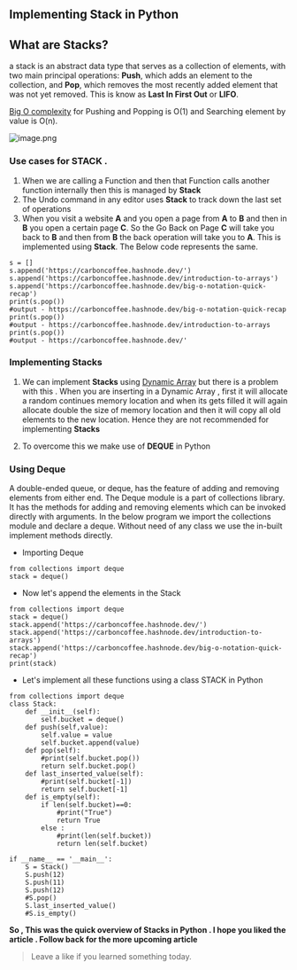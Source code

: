 ## Implementing Stack in Python

## What are Stacks?
a stack is an abstract data type that serves as a collection of elements, with two main principal operations: **Push**, which adds an element to the collection, and **Pop**, which removes the most recently added element that was not yet removed. This is know as **Last In First Out** or **LIFO**.


 [Big O complexity](https://carboncoffee.hashnode.dev/big-o-notation-quick-recap)  for Pushing and Popping is O(1) and Searching element by value is O(n).


![image.png](https://cdn.hashnode.com/res/hashnode/image/upload/v1610524178403/onXDrQISU.png)

### Use cases for STACK .
1. When we are calling a Function and then that Function calls another function internally then this is managed by **Stack**
2. The Undo command in any editor uses **Stack** to track down the last set of operations 
3. When you visit a website **A** and you open a page from **A** to **B** and then in **B** you open a certain page **C**. So the Go Back on Page **C** will take you back to **B** and then from **B** the back operation will take you to **A**. This is implemented using **Stack**. The Below code represents the same.

```
s = []
s.append('https://carboncoffee.hashnode.dev/')
s.append('https://carboncoffee.hashnode.dev/introduction-to-arrays')
s.append('https://carboncoffee.hashnode.dev/big-o-notation-quick-recap')
print(s.pop())
#output - https://carboncoffee.hashnode.dev/big-o-notation-quick-recap
print(s.pop())
#output - https://carboncoffee.hashnode.dev/introduction-to-arrays
print(s.pop())
#output - https://carboncoffee.hashnode.dev/'
``` 
### Implementing Stacks 
1. We can implement **Stacks** using  [Dynamic Array](https://carboncoffee.hashnode.dev/introduction-to-arrays)  but there is a problem with this . When you are inserting in a Dynamic Array , first it will allocate a random continues memory location and when its gets filled it will again allocate double the size of memory location and then it will copy all old elements to the new location. Hence they are not recommended for implementing **Stacks**

2. To overcome this we make use of **DEQUE** in Python

### Using Deque 

A double-ended queue, or deque, has the feature of adding and removing elements from either end. The Deque module is a part of collections library. It has the methods for adding and removing elements which can be invoked directly with arguments. In the below program we import the collections module and declare a deque. Without need of any class we use the in-built implement methods directly.

- Importing Deque

```
from collections import deque
stack = deque()
``` 
- Now let's append the elements in the Stack 

```
from collections import deque
stack = deque()
stack.append('https://carboncoffee.hashnode.dev/')
stack.append('https://carboncoffee.hashnode.dev/introduction-to-arrays')
stack.append('https://carboncoffee.hashnode.dev/big-o-notation-quick-recap')
print(stack)
``` 


- Let's implement all these functions using a class STACK in Python


```
from collections import deque
class Stack:
    def __init__(self):
        self.bucket = deque()
    def push(self,value):
        self.value = value 
        self.bucket.append(value)
    def pop(self): 
        #print(self.bucket.pop())
        return self.bucket.pop()
    def last_inserted_value(self):
        #print(self.bucket[-1])
        return self.bucket[-1]
    def is_empty(self):
        if len(self.bucket)==0:
            #print("True")
            return True 
        else :
            #print(len(self.bucket))
            return len(self.bucket)

if __name__ == '__main__':
    S = Stack()
    S.push(12)
    S.push(11)
    S.push(12)
    #S.pop()
    S.last_inserted_value()
    #S.is_empty()
``` 

**So , This was the quick overview of Stacks in Python . I hope you liked the article . Follow back for the more upcoming article**


> Leave a like if you learned something today.








